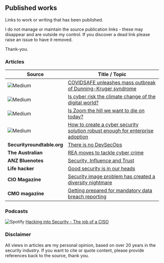 ## Published works
Links to work or writing that has been published.

I do not manage or maintain the source publication links - these may disappear and are outside my control. If you discover a dead link please raise an issue to have it removed. 

Thank-you.

### Articles

| Source                                                       | Title / Topic                                                |
| ------------------------------------------------------------ | ------------------------------------------------------------ |
| ![Medium](https://img.shields.io/badge/Medium-12100E?style=for-the-badge&logo=medium&logoColor=white) | [COVIDSAFE unleashes mass outbreak of Dunning-Kruger syndrome](https://link.medium.com/SZyXuoevVib) |
| ![Medium](https://img.shields.io/badge/Medium-12100E?style=for-the-badge&logo=medium&logoColor=white) | [Is cyber risk the climate change of the digital world?](https://link.medium.com/l0gYOZauVib) |
| ![Medium](https://img.shields.io/badge/Medium-12100E?style=for-the-badge&logo=medium&logoColor=white) | [Is Zoom the hill we want to die on today?](https://link.medium.com/EaXUfEZtVib) |
| ![Medium](https://img.shields.io/badge/Medium-12100E?style=for-the-badge&logo=medium&logoColor=white) | [How to create a cyber security solution robust enough for enterprise adoption](https://medium.com/@cyrise/ffb0944c1a35) |
| **Securityroundtable.org**                                   | [There is no DevSecOps](https://www.securityroundtable.org/there-no-devsecops/) |
| **The Australian**                                           | [REA moves to tackle cyber crime](http://www.theaustralian.com.au/business/technology/rea-moves-to-tackle-cyber-crime/news-story/3989e81777b0f424defeac01b1ead0f0) |
| **ANZ Bluenotes**                                            | [Security, Influence and Trust](https://bluenotes.anz.com/posts/2016/11/bluenotes-debate-security-influence-trust) |
| **Life hacker**                                              | [Good security is in our heads](https://www.lifehacker.com.au/2017/07/good-security-is-in-our-heads/) |
| **CIO Magazine**                                             | [Security image problem has created a diversity nightmare](https://www.cio.com.au/article/626305/cyber-security-image-problem-has-created-diversity-nightmare/) |
| **CMO magazine**                                             | [Getting prepared for mandatory data breach reporting](https://www.cmo.com.au/article/617023/getting-prepared-mandatory-data-breach-reporting/) |


### Podcasts

![Spotify](https://img.shields.io/badge/Spotify-1ED760?&style=for-the-badge&logo=spotify&logoColor=white)
[Hacking into Security - The job of a CISO](https://open.spotify.com/embed-podcast/episode/3pOo1HNNF7EF5E4y9CxEVc?theme=0)



### Disclaimer

All views in articles are my personal opinion, based on over 20 years in the security industry. If you want to cite or quote content, please provide references back to the source, thank you.


